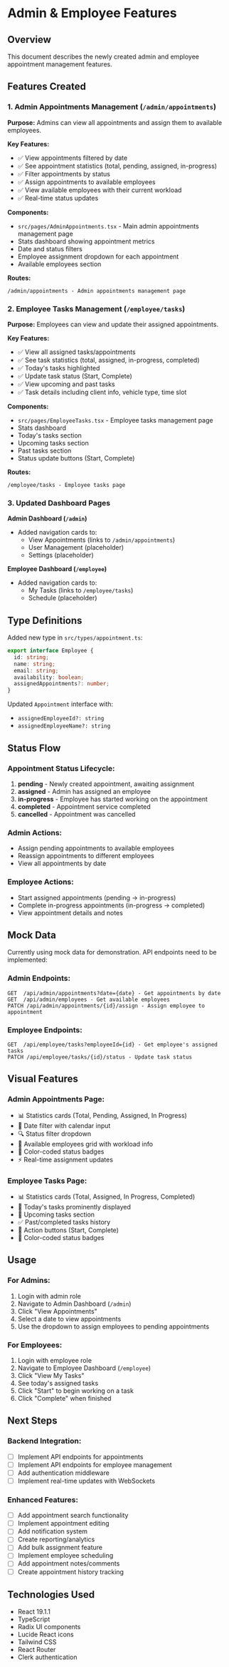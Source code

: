 # Admin & Employee Features

## Overview
This document describes the newly created admin and employee appointment management features.

## Features Created

### 1. Admin Appointments Management (`/admin/appointments`)
**Purpose:** Admins can view all appointments and assign them to available employees.

**Key Features:**
- ✅ View appointments filtered by date
- ✅ See appointment statistics (total, pending, assigned, in-progress)
- ✅ Filter appointments by status
- ✅ Assign appointments to available employees
- ✅ View available employees with their current workload
- ✅ Real-time status updates

**Components:**
- `src/pages/AdminAppointments.tsx` - Main admin appointments management page
- Stats dashboard showing appointment metrics
- Date and status filters
- Employee assignment dropdown for each appointment
- Available employees section

**Routes:**
```
/admin/appointments - Admin appointments management page
```

### 2. Employee Tasks Management (`/employee/tasks`)
**Purpose:** Employees can view and update their assigned appointments.

**Key Features:**
- ✅ View all assigned tasks/appointments
- ✅ See task statistics (total, assigned, in-progress, completed)
- ✅ Today's tasks highlighted
- ✅ Update task status (Start, Complete)
- ✅ View upcoming and past tasks
- ✅ Task details including client info, vehicle type, time slot

**Components:**
- `src/pages/EmployeeTasks.tsx` - Employee tasks management page
- Stats dashboard
- Today's tasks section
- Upcoming tasks section
- Past tasks section
- Status update buttons (Start, Complete)

**Routes:**
```
/employee/tasks - Employee tasks page
```

### 3. Updated Dashboard Pages

**Admin Dashboard (`/admin`)**
- Added navigation cards to:
  - View Appointments (links to `/admin/appointments`)
  - User Management (placeholder)
  - Settings (placeholder)

**Employee Dashboard (`/employee`)**
- Added navigation cards to:
  - My Tasks (links to `/employee/tasks`)
  - Schedule (placeholder)

## Type Definitions

Added new type in `src/types/appointment.ts`:
```typescript
export interface Employee {
  id: string;
  name: string;
  email: string;
  availability: boolean;
  assignedAppointments?: number;
}
```

Updated `Appointment` interface with:
- `assignedEmployeeId?: string`
- `assignedEmployeeName?: string`

## Status Flow

### Appointment Status Lifecycle:
1. **pending** - Newly created appointment, awaiting assignment
2. **assigned** - Admin has assigned an employee
3. **in-progress** - Employee has started working on the appointment
4. **completed** - Appointment service completed
5. **cancelled** - Appointment was cancelled

### Admin Actions:
- Assign pending appointments to available employees
- Reassign appointments to different employees
- View all appointments by date

### Employee Actions:
- Start assigned appointments (pending → in-progress)
- Complete in-progress appointments (in-progress → completed)
- View appointment details and notes

## Mock Data

Currently using mock data for demonstration. API endpoints need to be implemented:

### Admin Endpoints:
```
GET  /api/admin/appointments?date={date} - Get appointments by date
GET  /api/admin/employees - Get available employees
PATCH /api/admin/appointments/{id}/assign - Assign employee to appointment
```

### Employee Endpoints:
```
GET  /api/employee/tasks?employeeId={id} - Get employee's assigned tasks
PATCH /api/employee/tasks/{id}/status - Update task status
```

## Visual Features

### Admin Appointments Page:
- 📊 Statistics cards (Total, Pending, Assigned, In Progress)
- 📅 Date filter with calendar input
- 🔍 Status filter dropdown
- 👥 Available employees grid with workload info
- 🎯 Color-coded status badges
- ⚡ Real-time assignment updates

### Employee Tasks Page:
- 📊 Statistics cards (Total, Assigned, In Progress, Completed)
- 📅 Today's tasks prominently displayed
- 🔔 Upcoming tasks section
- ✅ Past/completed tasks history
- 🚀 Action buttons (Start, Complete)
- 🎨 Color-coded status badges

## Usage

### For Admins:
1. Login with admin role
2. Navigate to Admin Dashboard (`/admin`)
3. Click "View Appointments"
4. Select a date to view appointments
5. Use the dropdown to assign employees to pending appointments

### For Employees:
1. Login with employee role
2. Navigate to Employee Dashboard (`/employee`)
3. Click "View My Tasks"
4. See today's assigned tasks
5. Click "Start" to begin working on a task
6. Click "Complete" when finished

## Next Steps

### Backend Integration:
- [ ] Implement API endpoints for appointments
- [ ] Implement API endpoints for employee management
- [ ] Add authentication middleware
- [ ] Implement real-time updates with WebSockets

### Enhanced Features:
- [ ] Add appointment search functionality
- [ ] Implement appointment editing
- [ ] Add notification system
- [ ] Create reporting/analytics
- [ ] Add bulk assignment feature
- [ ] Implement employee scheduling
- [ ] Add appointment notes/comments
- [ ] Create appointment history tracking

## Technologies Used
- React 19.1.1
- TypeScript
- Radix UI components
- Lucide React icons
- Tailwind CSS
- React Router
- Clerk authentication

